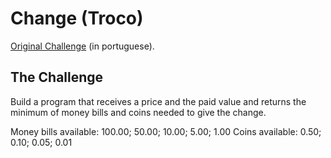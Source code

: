 # Change (Troco)
[Original Challenge](http://dojopuzzles.com/problemas/exibe/troco/) (in portuguese).
## The Challenge
Build a program that receives a price and the paid value and returns the minimum of money bills and coins needed to give the change.

Money bills available: 100.00; 50.00; 10.00; 5.00; 1.00
Coins available: 0.50; 0.10; 0.05; 0.01